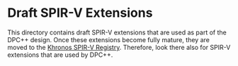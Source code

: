 # Draft SPIR-V Extensions

This directory contains draft SPIR-V extensions that are used as part of the
DPC++ design.  Once these extensions become fully mature, they are moved to the
[Khronos SPIR-V Registry][1].  Therefore, look there also for SPIR-V extensions
that are used by DPC++.

[1]: <https://github.com/KhronosGroup/SPIRV-Registry>

